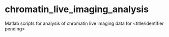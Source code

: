 # chromatin_live_imaging_analysis
Matlab scripts for analysis of chromatin live imaging data for &lt;title/identifier pending>
